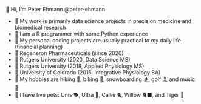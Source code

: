 👋 Hi, I’m Peter Ehmann @peter-ehmann

- 👀  My work is primarily data science projects in precision medicine and biomedical research
- 🌱  I am a R programmer with some Python experience
- 🧠  My personal coding projects are usually practical to my daily life (financial planning)
- 🏢  Regeneron Pharmaceuticals (since 2020)
- 🍎  Rutgers University (2020, Data Science MS)
- 🍎  Rutgers University (2018, Applied Physiology MS)
- 🍏  University of Colorado (2015, Integrative Physiology BA)
- 🌟  My hobbies are hiking 🥾, biking 🚴, snowboarding 🏂, golf 🏌️, and music 🎸
- 🐶  I have five pets: Unis 🐕, Ultra 🦮, Callie 🐈, Willow 🐈‍⬛, and Tiger 🦎
